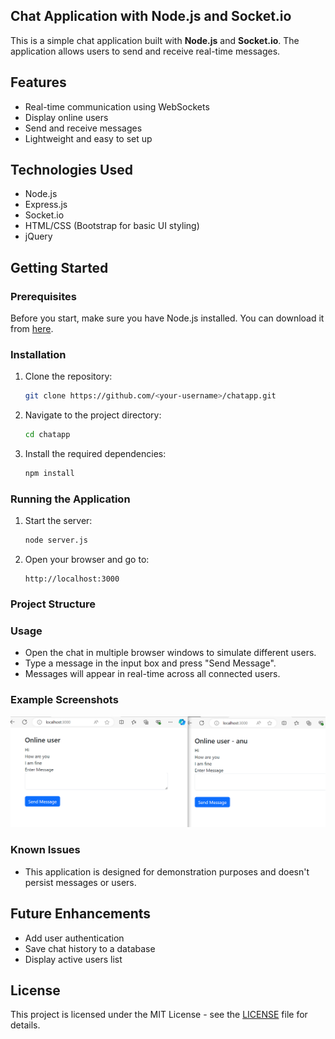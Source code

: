 ## Chat Application with Node.js and Socket.io

This is a simple chat application built with **Node.js** and **Socket.io**. The application allows users to send and receive real-time messages.

## Features

- Real-time communication using WebSockets
- Display online users
- Send and receive messages
- Lightweight and easy to set up

## Technologies Used

- Node.js
- Express.js
- Socket.io
- HTML/CSS (Bootstrap for basic UI styling)
- jQuery

## Getting Started

### Prerequisites

Before you start, make sure you have Node.js installed. You can download it from [here](https://nodejs.org/).

### Installation

1. Clone the repository:

    ```bash
    git clone https://github.com/<your-username>/chatapp.git
    ```

2. Navigate to the project directory:

    ```bash
    cd chatapp
    ```

3. Install the required dependencies:

    ```bash
    npm install
    ```

### Running the Application

1. Start the server:

    ```bash
    node server.js
    ```

2. Open your browser and go to:

    ```
    http://localhost:3000
    ```

### Project Structure


### Usage

- Open the chat in multiple browser windows to simulate different users.
- Type a message in the input box and press "Send Message".
- Messages will appear in real-time across all connected users.

### Example Screenshots

![alt text](image.png)

### Known Issues

- This application is designed for demonstration purposes and doesn't persist messages or users.

## Future Enhancements

- Add user authentication
- Save chat history to a database
- Display active users list

## License

This project is licensed under the MIT License - see the [LICENSE](LICENSE) file for details.


